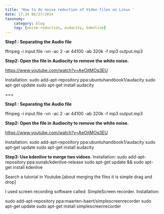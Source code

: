 ```yaml
---
title: 'How to do noise reduction of Video files on Linux '
date: 17:34 06/27/2014 
taxonomy:
    category: blog
    tag: [noise-reduction, audacity, kdenlive]
---
```

**Step1 : Separating the Audio file**

ffmpeg -i input.file -vn -ac 2 -ar 44100 -ab 320k -f mp3 output.mp3

**Step2: Open the file in Audiocity to remove the white noise.**

https://www.youtube.com/watch?v=AeOjtMOq3EU

Installation: 
sudo add-apt-repository ppa:ubuntuhandbook1/audacity
sudo apt-get update sudo apt-get install audacity

===

**Step1 : Separating the Audio file**

ffmpeg -i input.file -vn -ac 2 -ar 44100 -ab 320k -f mp3 output.mp3

**Step2: Open the file in Audiocity to remove the white noise.**

https://www.youtube.com/watch?v=AeOjtMOq3EU

Installation: 
sudo add-apt-repository ppa:ubuntuhandbook1/audacity
sudo apt-get update sudo apt-get install audacity


**Step3: Use kdenlive to merge two vidoes.**
Installation:
sudo add-apt-repository ppa:sunab/kdenlive-release
sudo apt-get update && sudo apt-get install kdenlive


Search a tutorial in Youtube.[about merging the files it is simple drag and drop]


I used screen recording software called: SimpleScreen recorder. 
Installation:


sudo add-apt-repository ppa:maarten-baert/simplescreenrecorder sudo apt-get update sudo apt-get install simplescreenrecorder
